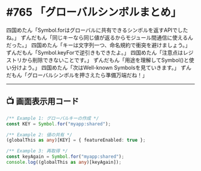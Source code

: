 # #765 「グローバルシンボルまとめ」

四国めたん「Symbol.forはグローバルに共有できるシンボルを返すAPIでしたね。」
ずんだもん「同じキーなら同じ値が返るからモジュール間通信に使えるんだった。」
四国めたん「キーは文字列一つ、命名規約で衝突を避けましょう。」
ずんだもん「Symbol.keyForで逆引きもできたよ。」
四国めたん「注意点はレジストリから削除できないことです。」
ずんだもん「用途を理解してSymbol()と使い分けよう。」
四国めたん「次はWell-known Symbolsを見ていきます。」
ずんだもん「グローバルシンボルを押さえたら準備万端だね！」

---

## 📺 画面表示用コード

```typescript
/** Example 1: グローバルキーの作成 */
const KEY = Symbol.for("myapp:shared");

/** Example 2: 値の共有 */
(globalThis as any)[KEY] = { featureEnabled: true };

/** Example 3: 再取得 */
const keyAgain = Symbol.for("myapp:shared");
console.log((globalThis as any)[keyAgain]);
```

